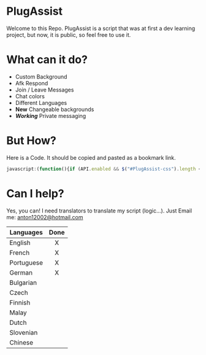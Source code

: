 PlugAssist
==========

Welcome to this Repo. PlugAssist is a script that was at first a dev learning project, but now, it is public, so feel free to use it.

What can it do?
==========

* Custom Background
* Afk Respond
* Join / Leave Messages
* Chat colors
* Different Languages
* **New** Changeable backgrounds
* **_Working_** Private messaging 

But How?
==========

Here is a Code. It should be copied and pasted as a bookmark link. 

```javascript
javascript:(function(){if (API.enabled && $("#PlugAssist-css").length <= 0) {$.getScript('https://www.dropbox.com/s/rw749rn6jv3vgwy/PlugAssist-2-0.js?dl=1');}else {API.sendChat('/close'); $.getScript('https://www.dropbox.com/s/rw749rn6jv3vgwy/PlugAssist-2-0.js?dl=1');}}());
```

Can I help?
===========

Yes, you can! I need translators to translate my script  (logic...). Just Email me: anton12002@hotmail.com

| Languages     | Done |
| ------------- |:-:|
| English       | X |
| French        | X |
| Portuguese    | X |
| German        | X |
| Bulgarian     |   |
| Czech         |   |
| Finnish       |   |
| Malay         |   |
| Dutch         |   |
| Slovenian     |   |
| Chinese       |   |
